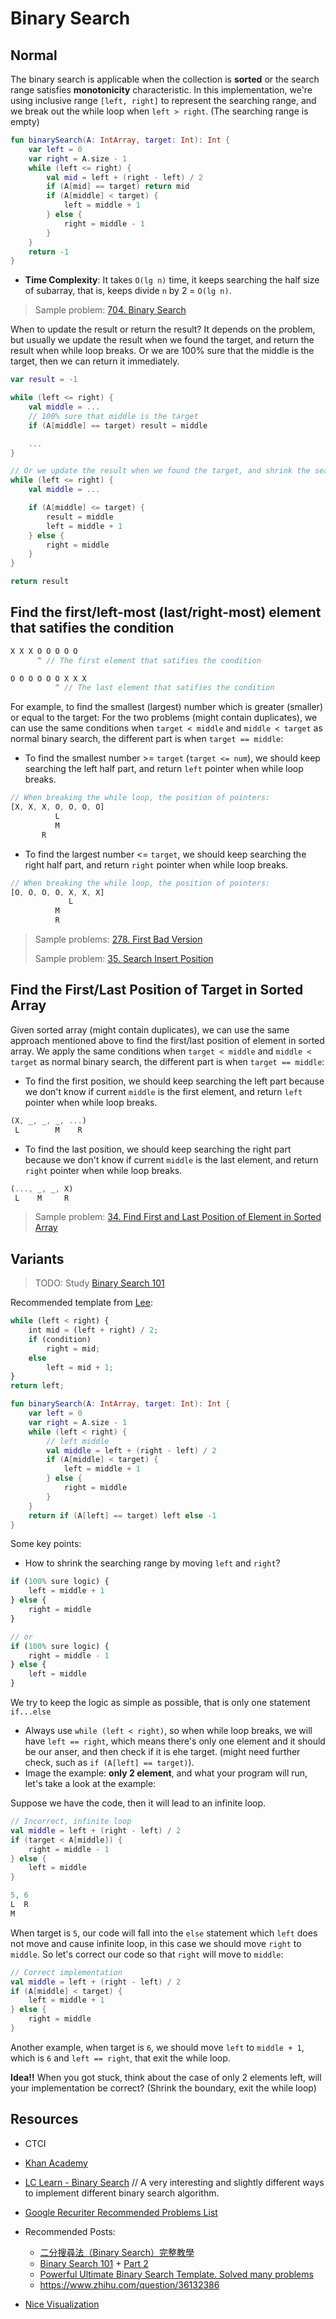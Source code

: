 # Binary Search

## Normal
The binary search is applicable when the collection is **sorted** or the search range satisfies **monotonicity** characteristic. In this implementation, we're using inclusive range `[left, right]` to represent the searching range, and we break out the while loop when `left > right`. (The searching range is empty)

```kotlin
fun binarySearch(A: IntArray, target: Int): Int {
    var left = 0
    var right = A.size - 1
    while (left <= right) {
        val mid = left + (right - left) / 2
        if (A[mid] == target) return mid
        if (A[middle] < target) {
            left = middle + 1
        } else {
            right = middle - 1
        }
    }
    return -1
}
```

* **Time Complexity**: It takes `O(lg n)` time, it keeps searching the half size of subarray, that is, keeps divide `n` by 2 = `O(lg n)`.

> Sample problem: [704. Binary Search](../leetcode/704.binary-search.md)

When to update the result or return the result? It depends on the problem, but usually we update the result when we found the target, and return the result when while loop breaks. Or we are 100% sure that the middle is the target, then we can return it immediately.

```kotlin
var result = -1

while (left <= right) {
    val middle = ...
    // 100% sure that middle is the target
    if (A[middle] == target) result = middle

    ...
}

// Or we update the result when we found the target, and shrink the searching range
while (left <= right) {
    val middle = ...

    if (A[middle] <= target) {
        result = middle
        left = middle + 1
    } else {
        right = middle
    }
}

return result
```

## Find the first/left-most (last/right-most) element that satifies the condition
```js
X X X O O O O O
      ^ // The first element that satifies the condition

O O O O O O X X X
          ^ // The last element that satifies the condition
```

For example, to find the smallest (largest) number which is greater (smaller) or equal to the target: For the two problems (might contain duplicates), we can use the same conditions when `target < middle` and `middle < target` as normal binary search, the different part is when `target == middle`:

* To find the smallest number >= `target` (`target <= num`), we should keep searching the left half part, and return `left` pointer when while loop breaks.
```js
// When breaking the while loop, the position of pointers:
[X, X, X, O, O, O, O]
          L
          M
       R
```

* To find the largest number <= `target`, we should keep searching the right half part, and return `right` pointer when while loop breaks.
```js
// When breaking the while loop, the position of pointers:
[O, O, O, O, X, X, X]
             L
          M
          R
```

> Sample problems: [278. First Bad Version](../leetcode/278.first-bad-version.md)
>
> Sample problem: [35. Search Insert Position](../leetcode/35.search-insert-position.md)

## Find the First/Last Position of Target in Sorted Array
Given sorted array (might contain duplicates), we can use the same approach mentioned above to find the first/last position of element in sorted array. We apply the same conditions when `target < middle` and `middle < target` as normal binary search, the different part is when `target == middle`:

* To find the first position, we should keep searching the left part because we don't know if current `middle` is the first element, and return `left` pointer when while loop breaks.
```js
(X, _, _, _, ...)
 L        M    R
```

* To find the last position, we should keep searching the right part because we don't know if current `middle` is the last element, and return `right` pointer when while loop breaks.
```js
(..., _, _, X)
 L    M     R
```

> Sample problem: [34. Find First and Last Position of Element in Sorted Array](../leetcode/34.find-first-and-last-position-of-element-in-sorted-array.md)


## Variants
> TODO: Study [Binary Search 101](https://leetcode.com/problems/binary-search/solutions/423162/Binary-Search-101-The-Ultimate-Binary-Search-Handbook/)

Recommended template from [Lee](https://leetcode.com/problems/house-robber-iv/solutions/3143697/java-c-python-binary-search-o-1-space):
```js
while (left < right) {
    int mid = (left + right) / 2;
    if (condition)
        right = mid;
    else
        left = mid + 1;
}
return left;
```

```kotlin
fun binarySearch(A: IntArray, target: Int): Int {
    var left = 0
    var right = A.size - 1
    while (left < right) {
        // left middle
        val middle = left + (right - left) / 2
        if (A[middle] < target) {
            left = middle + 1
        } else {
            right = middle
        }
    }
    return if (A[left] == target) left else -1
}
```

Some key points:
* How to shrink the searching range by moving `left` and `right`? 
```js
if (100% sure logic) {
    left = middle + 1
} else {
    right = middle
}

// or
if (100% sure logic) {
    right = middle - 1
} else {
    left = middle
}
```

We try to keep the logic as simple as possible, that is only one statement `if...else`

* Always use `while (left < right)`, so when while loop breaks, we will have `left == right`, which means there's only one element and it should be our anser, and then check if it is ehe target. (might need further check, such as `if (A[left] == target)`).
* Image the example: **only 2 element**, and what your program will run, let's take a look at the example:

Suppose we have the code, then it will lead to an infinite loop.
```kotlin
// Incorrect, infinite loop
val middle = left + (right - left) / 2
if (target < A[middle]) {
    right = middle - 1
} else {
    left = middle
}
```

```js
5, 6
L  R
M
```

When target is `5`, our code will fall into the `else` statement which `left` does not move and cause infinite loop, in this case we should move `right` to `middle`. So let's correct our code so that `right` will move to `middle`:

```kotlin
// Correct implementation
val middle = left + (right - left) / 2
if (A[middle] < target) {
    left = middle + 1
} else {
    right = middle
}

```

Another example, when target is `6`, we should move `left` to `middle + 1`, which is `6` and `left == right`, that exit the while loop.

**Idea!!** When you got stuck, think about the case of only 2 elements left, will your implementation be correct? (Shrink the boundary, exit the while loop)

## Resources
- CTCI
- [Khan Academy](https://www.khanacademy.org/computing/computer-science/algorithms/binary-search/a/binary-search)
- [LC Learn - Binary Search](https://leetcode.com/explore/learn/card/binary-search/) // A very interesting and slightly different ways to implement different binary search algorithm.
- [Google Recuriter Recommended Problems List](https://turingplanet.org/2020/09/18/leetcode_planning_list/#Binary_Search)
- Recommended Posts:
    - [二分搜尋法（Binary Search）完整教學](https://medium.com/appworks-school/binary-search-%E9%82%A3%E4%BA%9B%E8%97%8F%E5%9C%A8%E7%B4%B0%E7%AF%80%E8%A3%A1%E7%9A%84%E9%AD%94%E9%AC%BC-%E4%B8%80-%E5%9F%BA%E7%A4%8E%E4%BB%8B%E7%B4%B9-dd2cd804aee1)
    - [Binary Search 101](https://leetcode.com/problems/binary-search/solutions/423162/Binary-Search-101-The-Ultimate-Binary-Search-Handbook/) + [Part 2](https://leetcode.com/problems/search-insert-position/solutions/423166/binary-search-101/)
    - [Powerful Ultimate Binary Search Template. Solved many problems](https://leetcode.com/discuss/general-discussion/786126/python-powerful-ultimate-binary-search-template-solved-many-problems)
    - https://www.zhihu.com/question/36132386

- [Nice Visualization](https://vladisov.github.io/binary-search-visualisation/)